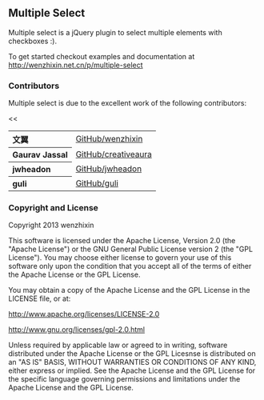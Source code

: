 ## Multiple Select

Multiple select is a jQuery plugin to select multiple elements with checkboxes :).

To get started checkout examples and documentation at http://wenzhixin.net.cn/p/multiple-select

### Contributors

Multiple select is due to the excellent work of the following contributors:

<table>
<tbody>
<tr><th align="left">文翼</th><td><a href="https://github.com/wenzhixin">GitHub/wenzhixin</a></td></tr>
<tr><th align="left">Gaurav Jassal</th><td><a href="https://github.com/creativeaura">GitHub/creativeaura</a></td><</tr>
<tr><th align="left">jwheadon</th><td><a href="https://github.com/jwheadon">GitHub/jwheadon</a></td></tr>
<tr><th align="left">guli</th><td><a href="https://github.com/guli">GitHub/guli</a></td><</tr>
</tbody>
</table>

### Copyright and License

Copyright 2013 wenzhixin

This software is licensed under the Apache License, Version 2.0 (the "Apache License") or the GNU 
General Public License version 2 (the "GPL License"). You may choose either license to govern your 
use of this software only upon the condition that you accept all of the terms of either the Apache 
License or the GPL License. 

You may obtain a copy of the Apache License and the GPL License in the LICENSE file, or at:

http://www.apache.org/licenses/LICENSE-2.0

http://www.gnu.org/licenses/gpl-2.0.html

Unless required by applicable law or agreed to in writing, software distributed under the Apache License 
or the GPL Licesnse is distributed on an "AS IS" BASIS, WITHOUT WARRANTIES OR CONDITIONS OF ANY KIND, 
either express or implied. See the Apache License and the GPL License for the specific language governing 
permissions and limitations under the Apache License and the GPL License.